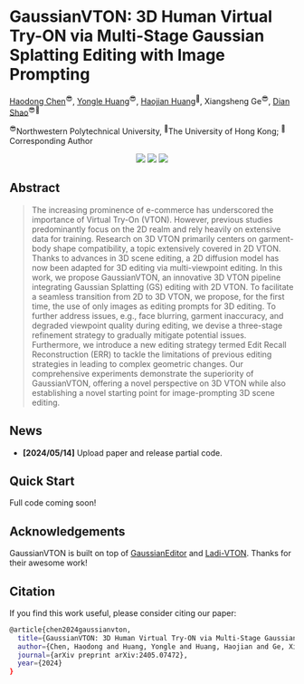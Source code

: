 # GaussianVTON: 3D Human Virtual Try-ON via Multi-Stage Gaussian Splatting Editing with Image Prompting

[Haodong Chen](https://haroldchen19.github.io/)<sup>😎</sup>, [Yongle Huang](https://github.com/KyleHuang9)<sup>😎</sup>, [Haojian Huang](https://github.com/JethroJames)<sup>🥳</sup>, Xiangsheng Ge<sup>😎</sup>, [Dian Shao](https://scholar.google.com/citations?hl=en&user=amxDSLoAAAAJ&view_op=list_works&sortby=pubdate)<sup>😎🤩</sup>

<sup>😎</sup>Northwestern Polytechnical University, <sup>🥳</sup>The University of Hong Kong; <sup>🤩</sup>Corresponding Author

<p align="center">
  <a href='https://arxiv.org/abs/2405.07472'>
  <img src='https://img.shields.io/badge/Arxiv-2405.07472-A42C25?style=flat&logo=arXiv&logoColor=A42C25'></a> 
  <a href='https://arxiv.org/pdf/2405.07472'>
  <img src='https://img.shields.io/badge/Paper-PDF-purple?style=flat&logo=arXiv&logoColor=yellow'></a> 
  <a href='https://haroldchen19.github.io/gsvton/'>
  <img src='https://img.shields.io/badge/Project-Page-%23df5b46?style=flat&logo=Google%20chrome&logoColor=%23df5b46'></a> 
</p>

## Abstract

> The increasing prominence of e-commerce has underscored the importance of Virtual Try-On (VTON).
However, previous studies predominantly focus on the 2D realm and rely heavily on extensive data for training.
Research on  3D VTON primarily centers on garment-body shape compatibility, a topic extensively covered in 2D VTON.
Thanks to advances in 3D scene editing, a 2D diffusion model has now been adapted for 3D editing via multi-viewpoint editing.
In this work, we propose GaussianVTON, an innovative 3D VTON pipeline integrating Gaussian Splatting (GS) editing with 2D VTON.
To facilitate a seamless transition from 2D to 3D VTON, we propose, for the first time,
the use of only images as editing prompts for 3D editing. To further address issues,
e.g., face blurring, garment inaccuracy, and degraded viewpoint quality during editing, we devise a three-stage refinement strategy to gradually mitigate potential issues.
Furthermore, we introduce a new editing strategy termed Edit Recall Reconstruction (ERR) to tackle the limitations of
previous editing strategies in leading to complex geometric changes.
Our comprehensive experiments demonstrate the superiority of GaussianVTON, offering a novel
perspective on 3D VTON while also establishing a novel starting point for image-prompting 3D scene editing.

## News

- **[2024/05/14]** Upload paper and release partial code.

## Quick Start

Full code coming soon!


## Acknowledgements

GaussianVTON is built on top of [GaussianEditor](https://github.com/buaacyw/GaussianEditor) and [Ladi-VTON](https://github.com/miccunifi/ladi-vton). Thanks for their awesome work!


## Citation

If you find this work useful, please consider citing our paper:

```bash
@article{chen2024gaussianvton,
  title={GaussianVTON: 3D Human Virtual Try-ON via Multi-Stage Gaussian Splatting Editing with Image Prompting},
  author={Chen, Haodong and Huang, Yongle and Huang, Haojian and Ge, Xiangsheng and Shao, Dian},
  journal={arXiv preprint arXiv:2405.07472},
  year={2024}
}
```
